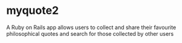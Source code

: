 # myquote2
A Ruby on Rails app allows users to collect and share their favourite philosophical quotes and search for those collected by other users
